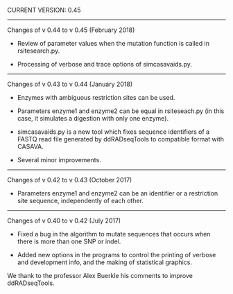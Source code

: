 CURRENT VERSION: 0.45

********************************************************************************

Changes of v 0.44 to v 0.45 (February 2018)

* Review of parameter values when the mutation function is called in rsitesearch.py.

* Processing of verbose and trace options of simcasavaids.py.

********************************************************************************

Changes of v 0.43 to v 0.44 (January 2018)

* Enzymes with ambiguous restriction sites can be used.

* Parameters enzyme1 and enzyme2 can be equal in rsiteseach.py (in this case,
  it simulates a digestion with only one enzyme).

* simcasavaids.py is a new tool which fixes sequence identifiers of a FASTQ read
  file generated by ddRADseqTools to compatible format with CASAVA.

* Several minor improvements.

********************************************************************************

Changes of v 0.42 to v 0.43 (October 2017)

* Parameters enzyme1 and enzyme2 can be an identifier or a restriction site
  sequence, independently of each other.

********************************************************************************

Changes of v 0.40 to v 0.42 (July 2017)

* Fixed a bug in the algorithm to mutate sequences that occurs when there is
  more than one SNP or indel.
 
* Added new options in the programs to control the printing of verbose and
  development info, and the making of statistical graphics.

We thank to the professor Alex Buerkle his comments to improve ddRADseqTools.
